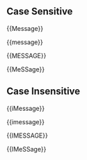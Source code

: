 ## Case Sensitive
{{Message}}

{{message}}

{{MESSAGE}}

{{MeSSage}}

## Case Insensitive

{{iMessage}}

{{imessage}}

{{IMESSAGE}}

{{IMeSSage}}

